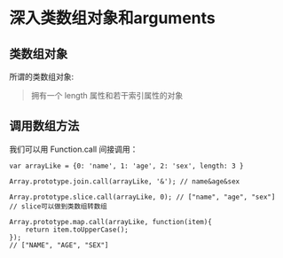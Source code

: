 # 深入类数组对象和arguments

## 类数组对象

所谓的类数组对象:

> 拥有一个 length 属性和若干索引属性的对象

## 调用数组方法

我们可以用 Function.call 间接调用：

```
var arrayLike = {0: 'name', 1: 'age', 2: 'sex', length: 3 }

Array.prototype.join.call(arrayLike, '&'); // name&age&sex

Array.prototype.slice.call(arrayLike, 0); // ["name", "age", "sex"] 
// slice可以做到类数组转数组

Array.prototype.map.call(arrayLike, function(item){
    return item.toUpperCase();
}); 
// ["NAME", "AGE", "SEX"]
```